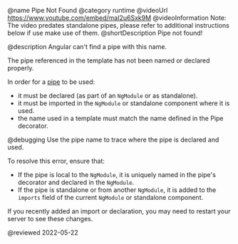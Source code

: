 @name Pipe Not Found
@category runtime
@videoUrl https://www.youtube.com/embed/maI2u6Sxk9M
@videoInformation Note: The video predates standalone pipes, please refer to additional instructions below if use make use of them.
@shortDescription Pipe not found!

@description
Angular can't find a pipe with this name.

The pipe referenced in the template has not been named or declared properly.

In order for a [pipe](guide/pipes) to be used:
 - it must be declared (as part of an `NgModule` or as standalone).
 - it must be imported in the `NgModule` or standalone component where it is used.
 - the name used in a template must match the name defined in the Pipe decorator.

@debugging
Use the pipe name to trace where the pipe is declared and used.

To resolve this error, ensure that:
 - If the pipe is local to the `NgModule`, it is uniquely named in the pipe's decorator and declared in the `NgModule`.
 - If the pipe is standalone or from another `NgModule`, it is added to the `imports` field of the current `NgModule` or standalone component.

If you recently added an import or declaration, you may need to restart your server to see these changes.

<!-- links -->

<!-- external links -->

<!-- end links -->

@reviewed 2022-05-22
